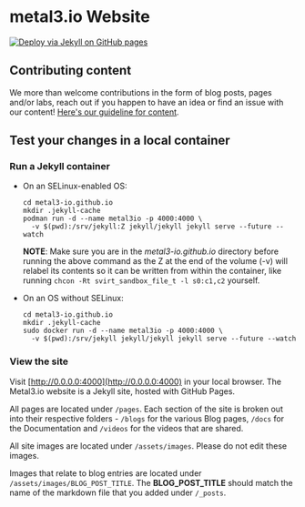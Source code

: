 # metal3.io Website

[![Deploy via Jekyll on GitHub pages](https://github.com/metal3-io/metal3-io.github.io/actions/workflows/jekyll.yml/badge.svg?branch=source)](https://github.com/metal3-io/metal3-io.github.io/actions/workflows/jekyll.yml)

## Contributing content

We more than welcome contributions in the form of blog posts, pages
and/or labs, reach out if you happen to have an idea or find an issue
with our content! [Here's our guideline for content](GUIDELINES.md).

## Test your changes in a local container

### Run a Jekyll container

- On an SELinux-enabled OS:

  ```console
  cd metal3-io.github.io
  mkdir .jekyll-cache
  podman run -d --name metal3io -p 4000:4000 \
    -v $(pwd):/srv/jekyll:Z jekyll/jekyll jekyll serve --future --watch
  ```

  **NOTE**: Make sure you are in the _metal3-io.github.io_ directory
  before running the above command as the Z at the end of the volume
  (-v) will relabel its contents so it can be written from within the
  container, like running `chcon -Rt svirt_sandbox_file_t -l s0:c1,c2`
  yourself.

- On an OS without SELinux:

  ```console
  cd metal3-io.github.io
  mkdir .jekyll-cache
  sudo docker run -d --name metal3io -p 4000:4000 \
    -v $(pwd):/srv/jekyll jekyll/jekyll jekyll serve --future --watch
  ```

### View the site

Visit [http://0.0.0.0:4000](http://0.0.0.0:4000) in your local browser.
The Metal3.io website is a Jekyll site, hosted with GitHub Pages.

All pages are located under `/pages`. Each section of the site is broken
out into their respective folders - `/blogs` for the various Blog pages,
`/docs` for the Documentation and `/videos` for the videos that are
shared.

All site images are located under `/assets/images`. Please do not edit these images.

Images that relate to blog entries are located under
`/assets/images/BLOG_POST_TITLE`. The **BLOG_POST_TITLE** should match
the name of the markdown file that you added under `/_posts`.
